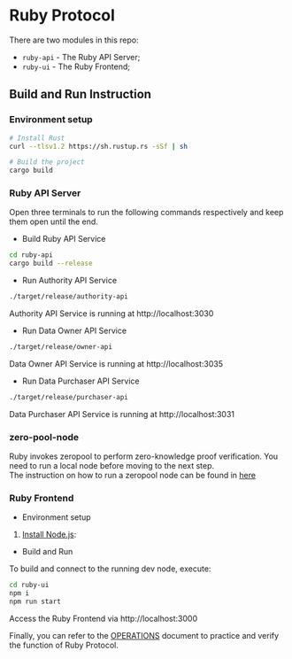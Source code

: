 # Ruby Protocol

There are two modules in this repo:

* `ruby-api` - The Ruby API Server;
* `ruby-ui` - The Ruby Frontend;

## Build and Run Instruction
### Environment setup
```sh
# Install Rust
curl --tlsv1.2 https://sh.rustup.rs -sSf | sh

# Build the project
cargo build
```


### Ruby API Server

Open three terminals to run the following commands respectively and keep them open until the end. 

* Build Ruby API Service

```bash
cd ruby-api
cargo build --release
```

* Run Authority API Service

```bash
./target/release/authority-api
```

Authority API Service is running at http://localhost:3030

* Run Data Owner API Service

```bash
./target/release/owner-api
```

Data Owner API Service is running at http://localhost:3035

* Run Data Purchaser API Service

```bash
./target/release/purchaser-api
```

Data Purchaser API Service is running at http://localhost:3031    

### zero-pool-node

Ruby invokes zeropool to perform zero-knowledge proof verification. You need to run a local node before moving to the next step.    
The instruction on how to run a zeropool node can be found in [here](https://github.com/lornacrevelingwgo23/zeropool_substrate_fork/blob/main/README.md)

### Ruby Frontend

* Environment setup

1. [Install Node.js](https://nodejs.dev/): 

* Build and Run

To build and connect to the running dev node, execute:

```bash
cd ruby-ui
npm i
npm run start
```

Access the Ruby Frontend via http://localhost:3000

Finally, you can refer to the [OPERATIONS](./OPERATIONS.md) document to practice and verify the function of Ruby Protocol.



